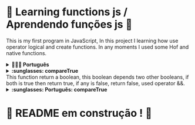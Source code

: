 # :construction: Learning functions js / Aprendendo funções js  :construction:

This is my first program in JavaScript, In this project I learning how use operator logical and create functions. In any moments I used some Hof and native functions.

<details>
  <summary><strong>🤷🏽‍♀️ Português</strong></summary><br />
  Esse é o meu primeiro programa em JavaScript, nesse projeto eu aprendi como usar operadores lógicos e criar funções. Em alguns momentos eu usei HoF e funções nativas.
</details>

<details>
  <summary><strong>:sunglasses: compareTrue</strong></sumary><br />
    This function return a boolean, this boolean depends two other booleans, if both is true then return true, if any is false, return false, used operator &&.
  </details>

  <details>
  <summary><strong>:sunglasses: Português: compareTrue </strong></summary><br />
    Essa função retorna um boleano, esse boleano depende de outros dois booleanos, se ambos forem verdadeiro, o retorno será verdadeiro, caso qualquer um seja falso o retorno será falso, foi usado o operador &&.
</details>

# :construction: README em construção ! :construction:

<!-- Olá, Tryber!
Esse é apenas um arquivo inicial para o README do seu projeto.
É essencial que você preencha esse documento por conta própria, ok?
Não deixe de usar nossas dicas de escrita de README de projetos, e deixe sua criatividade brilhar!
:warning: IMPORTANTE: você precisa deixar nítido:
- quais arquivos/pastas foram desenvolvidos por você; 
- quais arquivos/pastas foram desenvolvidos por outra pessoa estudante;
- quais arquivos/pastas foram desenvolvidos pela Trybe.
-->